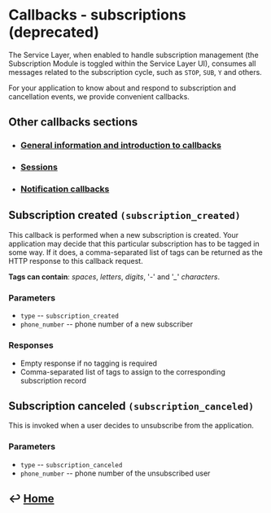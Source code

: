 Callbacks - subscriptions (**deprecated**)
=========================

The Service Layer, when enabled to handle subscription management (the Subscription Module is toggled within the Service Layer UI), consumes all messages related to the subscription cycle, such as `STOP`, `SUB`, `Y` and others. 

For your application to know about and respond to subscription and cancellation events, we provide convenient callbacks.

Other callbacks sections
------------------------

- ### [General information and introduction to callbacks](https://github.com/CarouselSMS/API/tree/master/sections/api/callbacks-general.md)

- ### [Sessions](https://github.com/CarouselSMS/API/tree/master/sections/api/callbacks-sessions.md)

- ### [Notification callbacks](https://github.com/CarouselSMS/API/tree/master/sections/api/callbacks-notifications.md)

Subscription created `(subscription_created)`
---------------------------------------------

This callback is performed when a new subscription is created. Your application may decide that this particular subscription has to be tagged in some way. If it does, a comma-separated list of tags can be returned as the HTTP response to this callback request.

**Tags can contain**: *spaces*, *letters*, *digits*, '*-*' and '*\_*' *characters*.

### Parameters

- `type` -- `subscription_created`
- `phone_number` -- phone number of a new subscriber

### Responses

-   Empty response if no tagging is required
-   Comma-separated list of tags to assign to the corresponding subscription record

Subscription canceled `(subscription_canceled)`
-----------------------------------------------

This is invoked when a user decides to unsubscribe from the application.

### Parameters

-   `type` -- `subscription_canceled`
-   `phone_number` -- phone number of the unsubscribed user

&#8617; [Home](https://github.com/CarouselSMS/API)
--------------
